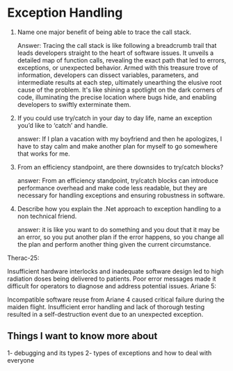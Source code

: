 # Exception Handling

1. Name one major benefit of being able to trace the call stack.

    Answer: Tracing the call stack is like following a breadcrumb trail that leads developers straight to the heart of software issues. It unveils a detailed map of function calls, revealing the exact path that led to errors, exceptions, or unexpected behavior. Armed with this treasure trove of information, developers can dissect variables, parameters, and intermediate results at each step, ultimately unearthing the elusive root cause of the problem. It's like shining a spotlight on the dark corners of code, illuminating the precise location where bugs hide, and enabling developers to swiftly exterminate them.


2. If you could use try/catch in your day to day life, name an exception you’d like to ‘catch’ and handle.

    answer: If I plan a vacation with my boyfriend and then he apologizes, I have to stay calm and make another plan for myself to go somewhere that works for me.



3. From an efficiency standpoint, are there downsides to try/catch blocks?

    answer: From an efficiency standpoint, try/catch blocks can introduce performance overhead and make code less readable, but they are necessary for handling exceptions and ensuring robustness in software.



4. Describe how you explain the .Net approach to exception handling to a non technical friend.

    answer: it is like you want to do something and you dout that it may be an error, so you put another plan if the error happens, so you change all the plan and perform another thing given the current circumstance.





Therac-25:

Insufficient hardware interlocks and inadequate software design led to high radiation doses being delivered to patients.
Poor error messages made it difficult for operators to diagnose and address potential issues.
Ariane 5:

Incompatible software reuse from Ariane 4 caused critical failure during the maiden flight.
Insufficient error handling and lack of thorough testing resulted in a self-destruction event due to an unexpected exception.


## Things I want to know more about

1- debugging and its types
2- types of exceptions and how to deal with everyone 